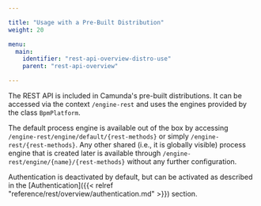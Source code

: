 ```yaml
---

title: "Usage with a Pre-Built Distribution"
weight: 20

menu:
  main:
    identifier: "rest-api-overview-distro-use"
    parent: "rest-api-overview"

---
```



The REST API is included in Camunda's pre-built distributions.
It can be accessed via the context `/engine-rest` and uses the engines provided by the class `BpmPlatform`.

The default process engine is available out of the box by accessing `/engine-rest/engine/default/{rest-methods}`
or simply `/engine-rest/{rest-methods}`. Any other shared (i.e., it is globally visible) process engine that is created later is available through `/engine-rest/engine/{name}/{rest-methods}` without any further configuration.

Authentication is deactivated by default, but can be activated as described in the [Authentication]({{< relref "reference/rest/overview/authentication.md" >}}) section.
